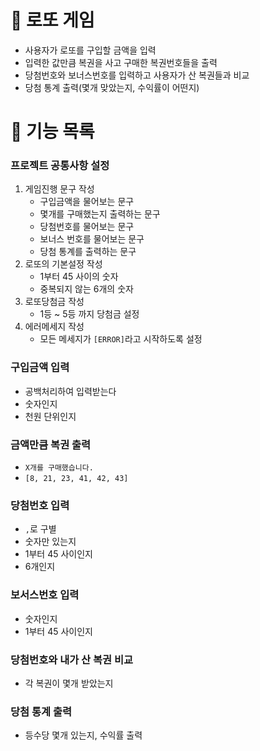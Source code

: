 # 🎲 로또 게임

- 사용자가 로또를 구입할 금액을 입력
- 입력한 값만큼 복권을 사고 구매한 복권번호들을 출력
- 당첨번호와 보너스번호를 입력하고 사용자가 산 복권들과 비교
- 당첨 통계 출력(몇개 맞았는지, 수익률이 어떤지)

# 📝 기능 목록
### 프로젝트 공통사항 설정
1. 게임진행 문구 작성
   - 구입금액을 물어보는 문구
   - 몇개를 구매했는지 출력하는 문구
   - 당첨번호를 물어보는 문구
   - 보너스 번호를 물어보는 문구
   - 당첨 통계를 출력하는 문구
2. 로또의 기본설정 작성
   - 1부터 45 사이의 숫자
   - 중복되지 않는 6개의 숫자
2. 로또당첨금 작성
   - 1등 ~ 5등 까지 당첨금 설정
3. 에러메세지 작성
   - 모든 메세지가 `[ERROR]`라고 시작하도록 설정
### 구입금액 입력
- 공백처리하여 입력받는다
- 숫자인지
- 천원 단위인지
### 금액만큼 복권 출력
- `X개를 구매했습니다.`
- `[8, 21, 23, 41, 42, 43]`
### 당첨번호 입력
- `,`로 구별
- 숫자만 있는지
- 1부터 45 사이인지
- 6개인지
### 보서스번호 입력
- 숫자인지
- 1부터 45 사이인지
### 당첨번호와 내가 산 복권 비교
- 각 복권이 몇개 받았는지
### 당첨 통계 출력
   - 등수당 몇개 있는지, 수익률 출력